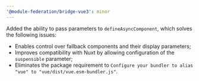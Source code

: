 ```yaml
---
'@module-federation/bridge-vue3': minor
---
```


Added the ability to pass parameters to `defineAsyncComponent`, which solves the following issues: 
- Enables control over fallback components and their display parameters; 
- Improves compatibility with Nuxt by allowing configuration of the `suspensible` parameter; 
- Eliminates the package requirement to `Configure your bundler to alias "vue" to "vue/dist/vue.esm-bundler.js"`.
